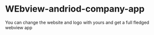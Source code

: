 # WEbview-andriod-company-app
You can change the website and logo with yours and get a full fledged webview app

